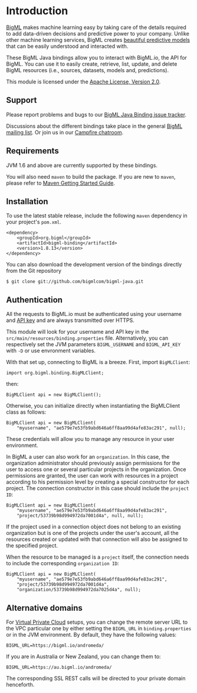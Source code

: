 Introduction
=====================

[BigML](https://bigml.com) makes machine learning easy by taking care of the details required to add data-driven decisions and predictive power to your company. Unlike other machine learning services, BigML creates [beautiful predictive models](https://bigml.com/gallery/models) that can be easily understood and interacted with.

These BigML Java bindings allow you to interact with BigML.io, the API for BigML. You can use it to easily create, retrieve, list, update, and delete BigML resources (i.e., sources, datasets, models and, predictions).

This module is licensed under the [Apache License, Version 2.0](http://www.apache.org/licenses/LICENSE-2.0.html).


Support
-----------------------------

Please report problems and bugs to our [BigML Java Binding issue tracker](https://github.com/bigmlcom/bigml-java/issues).

Discussions about the different bindings take place in the general
[BigML mailing list](http://groups.google.com/group/bigml). Or join us
in our [Campfire chatroom](https://bigmlinc.campfirenow.com/f20a0>).


Requirements
-----------------------------

JVM 1.6 and above are currently supported by these bindings.

You will also need `maven` to build the package. If you are new to
`maven`, please refer to [Maven Getting Started Guide](https://maven.apache.org/guides/getting-started/index.html>).



Installation
------------

To use the latest stable release, include the following `maven` dependency in your project's `pom.xml`.

    <dependency>
        <groupId>org.bigml</groupId>
        <artifactId>bigml-binding</artifactId>
        <version>1.8.13</version>
    </dependency>

You can also download the development version of the bindings directly from the Git repository

    $ git clone git://github.com/bigmlcom/bigml-java.git



Authentication
------------

All the requests to BigML.io must be authenticated using your username and [API key](https://bigml.com/account/apikey) and are always transmitted over HTTPS.

This module will look for your username and API key in the `src/main/resources/binding.properties` file. Alternatively, you can respectively set the JVM parameters `BIGML_USERNAME` and `BIGML_API_KEY`  with `-D` or use envronment variables.

With that set up, connecting to BigML is a breeze.
First, import `BigMLClient`:

    import org.bigml.binding.BigMLClient;

then:

    BigMLClient api = new BigMLClient();

Otherwise, you can initialize directly when instantiating the BigMLClient class as follows:

    BigMLClient api = new BigMLClient(
        "myusername", "ae579e7e53fb9abd646a6ff8aa99d4afe83ac291", null);

These credentials will allow you to manage any resource in your user environment.

In BigML a user can also work for an `organization`. In this case, the organization administrator should previously assign permissions for the user to access one or several particular projects in the organization. Once permissions are granted, the user can work with resources in a project according to his permission level by creating a special constructor for each project. The connection constructor in this case should include the ``project ID``:


    BigMLClient api = new BigMLClient(
        "myusername", "ae579e7e53fb9abd646a6ff8aa99d4afe83ac291",
        "project/53739b98d994972da7001d4a", null, null);

If the project used in a connection object does not belong to an existing organization but is one of the projects under the user's account, all the resources created or updated with that connection will also be assigned to the
specified project.

When the resource to be managed is a `project` itself, the connection needs to include the corresponding `organization ID`:

    BigMLClient api = new BigMLClient(
        "myusername", "ae579e7e53fb9abd646a6ff8aa99d4afe83ac291",
        "project/53739b98d994972da7001d4a",
        "organization/53739b98d994972da7025d4a", null);



Alternative domains
------------

For [Virtual Private Cloud](https://bigml.com/pricing/vpc) setups, you can change the remote server URL to the VPC particular one by either setting the
`BIGML_URL` in `binding.properties` or in the JVM environment.
By default, they have the following values:

    BIGML_URL=https://bigml.io/andromeda/

If you are in Australia or New Zealand, you can change them to:

    BIGML_URL=https://au.bigml.io/andromeda/

The corresponding SSL REST calls will be directed to your private domain
henceforth.

